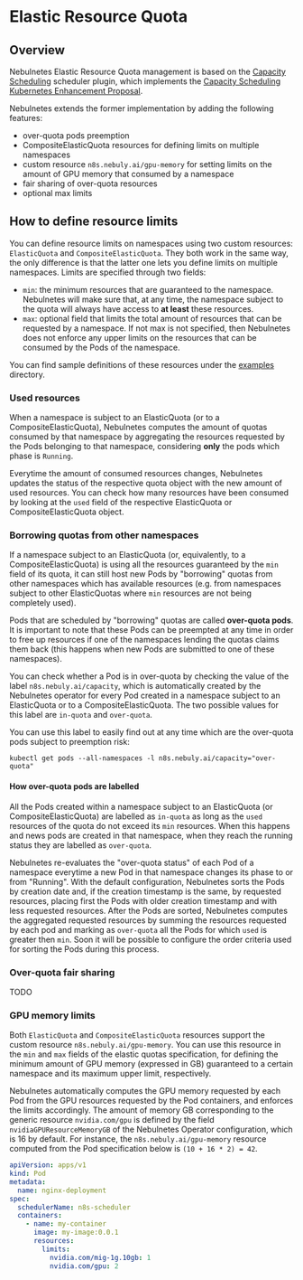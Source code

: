 # Elastic Resource Quota

## Overview
Nebulnetes Elastic Resource Quota management is based on the 
[Capacity Scheduling](https://github.com/kubernetes-sigs/scheduler-plugins/tree/master/pkg/capacityscheduling) scheduler 
plugin, which implements the [Capacity Scheduling Kubernetes Enhancement Proposal](https://github.com/kubernetes-sigs/scheduler-plugins/blob/master/kep/9-capacity-scheduling/README.md). 

Nebulnetes extends the former implementation by adding the following features:
* over-quota pods preemption
* CompositeElasticQuota resources for defining limits on multiple namespaces
* custom resource `n8s.nebuly.ai/gpu-memory` for setting limits on the amount of GPU memory that consumed by
a namespace
* fair sharing of over-quota resources
* optional max limits

## How to define resource limits
You can define resource limits on namespaces using two custom resources: `ElasticQuota` and `CompositeElasticQuota`.
They both work in the same way, the only difference is that the latter one lets you define limits on multiple 
namespaces. Limits are specified through two fields:

* `min`: the minimum resources that are guaranteed to the namespace. Nebulnetes will make sure that, at any time, 
the namespace subject to the quota will always have access to **at least** these resources. 
* `max`: optional field that limits the total amount of resources that can be requested by a namespace. If not 
max is not specified, then Nebulnetes does not enforce any upper limits on the resources that can be consumed by the 
Pods of the namespace.

You can find sample definitions of these resources under the [examples](../config/operator/samples) directory.

### Used resources
When a namespace is subject to an ElasticQuota (or to a CompositeElasticQuota), Nebulnetes computes the amount 
of quotas consumed by that namespace by aggregating the resources requested by the Pods belonging to 
that namespace, considering **only** the pods which phase is `Running`. 

Everytime the amount of consumed resources changes, Nebulnetes updates the status of the respective quota object with 
the new amount of used resources. You can check how many resources have been consumed by looking at the `used` field of the 
respective ElasticQuota or CompositeElasticQuota object. 

### Borrowing quotas from other namespaces 
If a namespace subject to an ElasticQuota (or, equivalently, to a CompositeElasticQuota) is using all the resources 
guaranteed by the `min` field of its quota, it can still host new Pods by "borrowing" quotas from other namespaces
which has available resources (e.g. from namespaces subject to other ElasticQuotas where `min` resources are not 
being completely used).

Pods that are scheduled by "borrowing" quotas are called **over-quota pods**. It is important to note that these 
Pods can be preempted at any time in order to free up resources if one of the namespaces lending the quotas claims 
them back (this happens when new Pods are submitted to one of these namespaces). 

You can check whether a Pod is in over-quota by checking the value of the label `n8s.nebuly.ai/capacity`, which is 
automatically created by the Nebulnetes operator for every Pod created in a namespace subject to an ElasticQuota or to
a CompositeElasticQuota. The two possible values for this label are `in-quota` and `over-quota`.

You can use this label to easily find out at any time which are the over-quota pods subject to preemption risk:
```shell
kubectl get pods --all-namespaces -l n8s.nebuly.ai/capacity="over-quota"
```

#### How over-quota pods are labelled 
All the Pods created within a namespace subject to an ElasticQuota (or CompositeElasticQuota) 
are labelled as `in-quota` as long as the `used` resources of the quota do not exceed its `min` resources. When 
this happens and news pods are created in that namespace, when they reach the running status they are labelled as 
`over-quota`. 

Nebulnetes re-evaluates the "over-quota status" of each Pod of a namespace everytime a new Pod in that 
namespace changes its phase to or from "Running". With the default configuration, Nebulnetes sorts the Pods by creation 
date and, if the creation timestamp is the same, by requested resources, placing first the Pods with older creation 
timestamp and with less requested resources. After the Pods are sorted, Nebulnetes computes the aggregated requested 
resources by summing the resources requested by each pod and marking as `over-quota` all the Pods for which `used`
is greater then `min`. Soon it will be possible to configure the order criteria used for sorting the Pods 
during this process. 

### Over-quota fair sharing
TODO

### GPU memory limits
Both `ElasticQuota` and `CompositeElasticQuota` resources support the custom resource `n8s.nebuly.ai/gpu-memory`. 
You can use this resource in the `min` and `max` fields of the elastic quotas specification, for defining the 
minimum amount of GPU memory (expressed in GB) guaranteed to a certain namespace and its maximum upper limit, 
respectively.

Nebulnetes automatically computes the GPU memory requested by each Pod from the GPU resources requested
by the Pod containers, and enforces the limits accordingly. The amount of memory GB corresponding to the 
generic resource `nvidia.com/gpu` is defined by the field `nvidiaGPUResourceMemoryGB` of the Nebulnetes Operator
configuration, which is 16 by default. For instance, the `n8s.nebuly.ai/gpu-memory` resource computed from the Pod specification below is
`(10 + 16 * 2) = 42`.

```yaml
apiVersion: apps/v1
kind: Pod
metadata:
  name: nginx-deployment
spec:
  schedulerName: n8s-scheduler 
  containers:
    - name: my-container
      image: my-image:0.0.1
      resources:
        limits:
          nvidia.com/mig-1g.10gb: 1
          nvidia.com/gpu: 2
```




